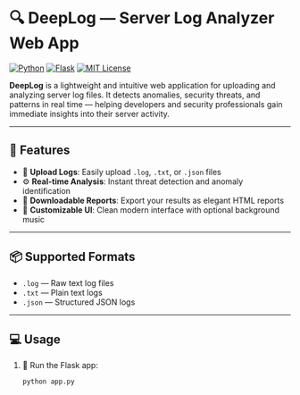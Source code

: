 # 🔍 DeepLog — Server Log Analyzer Web App

[![Python](https://img.shields.io/badge/Python-3.10+-blue?logo=python)](https://www.python.org/)
[![Flask](https://img.shields.io/badge/Flask-Web_Framework-black?logo=flask)](https://flask.palletsprojects.com/)
[![MIT License](https://img.shields.io/badge/License-MIT-green.svg)](LICENSE)

**DeepLog** is a lightweight and intuitive web application for uploading and analyzing server log files. It detects anomalies, security threats, and patterns in real time — helping developers and security professionals gain immediate insights into their server activity.

---

## 🚀 Features

- 📂 **Upload Logs**: Easily upload `.log`, `.txt`, or `.json` files
- ⚙️ **Real-time Analysis**: Instant threat detection and anomaly identification
- 📄 **Downloadable Reports**: Export your results as elegant HTML reports
- 🎵 **Customizable UI**: Clean modern interface with optional background music

---

## 📦 Supported Formats

- `.log` — Raw text log files  
- `.txt` — Plain text logs  
- `.json` — Structured JSON logs  

---

## 💻 Usage

1. 🏃 Run the Flask app:
   ```bash
   python app.py
